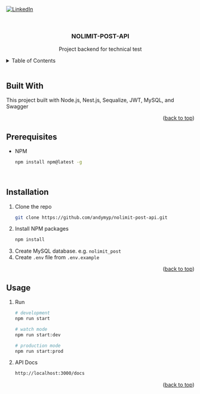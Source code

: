 <a id="readme-top"></a>

<!-- PROJECT SHIELDS -->

[![LinkedIn][linkedin-shield]][linkedin-url]

<!-- PROJECT LOGO -->
<br />
<div align="center">
  <h3 align="center">NOLIMIT-POST-API</h3>

  <p align="center">
    Project backend for technical test
    <br />
  </p>
</div>

<!-- TABLE OF CONTENTS -->
<details>
  <summary>Table of Contents</summary>
  <ol>
    <li><a href="#built-with">Built With</a></li>
    <li><a href="#prerequisites">Prerequisites</a></li>
    <li><a href="#installation">Installation</a></li>
    <li><a href="#usage">Usage</a></li>
  </ol>
</details>
<br />

<!-- ABOUT THE PROJECT -->

## Built With

This project built with Node.js, Nest.js, Sequalize, JWT, MySQL, and Swagger

<p align="right">(<a href="#readme-top">back to top</a>)</p>

<!-- GETTING STARTED -->

## Prerequisites

- NPM
  ```sh
  npm install npm@latest -g
  ```

<br />

## Installation

1. Clone the repo
   ```sh
   git clone https://github.com/andymyp/nolimit-post-api.git
   ```
2. Install NPM packages
   ```sh
   npm install
   ```
3. Create MySQL database. e.g. `nolimit_post`
4. Create `.env` file from `.env.example`

<p align="right">(<a href="#readme-top">back to top</a>)</p>

<!-- USAGE EXAMPLES -->

## Usage

1. Run

   ```sh
   # development
   npm run start

   # watch mode
   npm run start:dev

   # production mode
   npm run start:prod
   ```

2. API Docs
   ```sh
   http://localhost:3000/docs
   ```

<p align="right">(<a href="#readme-top">back to top</a>)</p>

<!-- MARKDOWN LINKS & IMAGES -->
<!-- https://www.markdownguide.org/basic-syntax/#reference-style-links -->

[linkedin-shield]: https://img.shields.io/badge/-LinkedIn-black.svg?style=for-the-badge&logo=linkedin&colorB=555
[linkedin-url]: https://linkedin.com/in/andymyp
